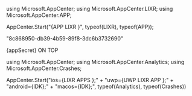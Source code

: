 using Microsoft.AppCenter;
using Microsoft.AppCenter.LIXR;
using Microsoft.AppCenter.APP;

AppCenter.Start("{APP LIXR }",
                   typeof(LIXR), typeof(APP));

"8c868950-db39-4b59-89f8-3dc6b3732690"

{appSecret} ON TOP

using Microsoft.AppCenter;
using Microsoft.AppCenter.Analytics;
using Microsoft.AppCenter.Crashes;

AppCenter.Start("ios={LIXR APPS };" +
                  "uwp={UWP LIXR APP };" +
                  "android={IDK};" +
                  "macos={IDK};",
                  typeof(Analytics), typeof(Crashes))
